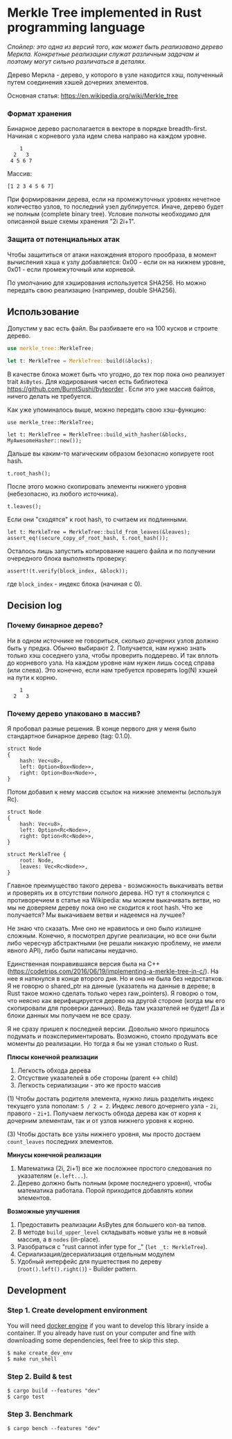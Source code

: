 # Merkle Tree implemented in Rust programming language

*Спойлер: это одна из версий того, как может быть реализовано дерево Меркла.
Конкретные реализации служат различным задачам и поэтому могут сильно
различаться в деталях.*

Дерево Меркла - дерево, у которого в узле находится хэш, полученный путем
соединения хэшей дочерних элементов.

Основная статья: https://en.wikipedia.org/wiki/Merkle_tree

### Формат хранения

Бинарное дерево располагается в векторе в порядке breadth-first. Начиная с
корневого узла идем слева направо на каждом уровне.

```
    1
  2   3
 4 5 6 7
```

Массив:

```
[1 2 3 4 5 6 7]
```

При формировании дерева, если на промежуточных уровнях нечетное количество
узлов, то последний узел дублируется. Иначе, дерево будет не полным (complete
binary tree). Условие полноты необходимо для описанной выше схемы хранения "2i
2i+1".

### Защита от потенциальных атак

Чтобы защититься от атаки нахождения второго прообраза, в момент вычисления хэша
к узлу добавляется: 0x00 - если он на нижнем уровне, 0x01 - если промежуточный или
корневой.

По умолчанию для хэширования используется SHA256. Но можно передать свою
реализацию (например, double SHA256).

## Использование

Допустим у вас есть файл. Вы разбиваете его на 100 кусков и строите дерево.

```rust
use merkle_tree::MerkleTree;

let t: MerkleTree = MerkleTree::build(&blocks);
```

В качестве блока может быть что угодно, до тех пор пока оно реализует trait
`AsBytes`. Для кодирования чисел есть библиотека
https://github.com/BurntSushi/byteorder . Если это уже массив байтов, ничего
делать не требуется.

Как уже упоминалось выше, можно передать свою хэш-функцию:

```
use merkle_tree::MerkleTree;

let t: MerkleTree = MerkleTree::build_with_hasher(&blocks, MyAwesomeHasher::new());
```

Дальше вы каким-то магическим образом безопасно копируете root hash.

```
t.root_hash();
```

После этого можно скопировать элементы нижнего уровня (небезопасно, из любого
источника).

```
t.leaves();
```

Если они "сходятся" к root hash, то считаем их подлинными.

```
let t: MerkleTree = MerkleTree::build_from_leaves(&leaves);
assert_eq!(secure_copy_of_root_hash, t.root_hash());
```

Осталось лишь запустить копирование нашего файла и по получении очередного блока
выполнять проверку:

```
assert!(t.verify(block_index, &block));
```

где `block_index` - индекс блока (начиная с 0).

## Decision log

### Почему бинарное дерево?

Ни в одном источнике не говориться, сколько дочерних узлов должно быть у предка.
Обычно выбирают 2. Получается, нам нужно знать только хэш соседнего узла, чтобы
проверить поддерево. И так вплоть до корневого узла. На каждом уровне нам нужен
лишь сосед справа (или слева). Это конечно, если нам требуется проверять log(N)
хэшей на пути к корню.

```
    1
  2   3
```

### Почему дерево упаковано в массив?

Я пробовал разные решения. В конце первого дня у меня было стандартное бинарное дерево (tag: 0.1.0).

```
struct Node
{
    hash: Vec<u8>,
    left: Option<Box<Node>>,
    right: Option<Box<Node>>,
}
```

Потом добавил к нему массив ссылок на нижние элементы (используя Rc).

```
struct Node
{
    hash: Vec<u8>,
    left: Option<Rc<Node>>,
    right: Option<Rc<Node>>,
}

struct MerkleTree {
    root: Node,
    leaves: Vec<Rc<Node>>,
}
```

Главное преимущество такого дерева - возможность выкачивать ветви и
проверять их в отсутствии полного дерева. НО тут я столкнулся с
противоречием в статье на Wikipedia: мы можем выкачивать ветви, но мы не
доверяем дереву пока оно не сходится к root hash. Что же получается? Мы
выкачиваем ветви и надеемся на лучшее?

Не знаю что сказать. Мне оно не нравилось и оно было излишне сложным.
Конечно, я посмотрел другие реализации, но все они были либо чересчур
абстрактными (не решали никакую проблему, не имели явного API), либо были
написаны неудачно.

Единственная понравившаяся версия была на C++
(https://codetrips.com/2016/06/19/implementing-a-merkle-tree-in-c/). На нее я
наткнулся в конце второго дня. Но и она не была без недостатков. Я не говорю о
shared_ptr на данные (указатель на данные в дереве; в Rust такое можно сделать
только через raw_pointers). Я говорю о том, что неясно как верифицируется
дерево на другой стороне (когда мы его скопировали для проверки данных). Ведь
там указателей не будет! Да и блоки данных мы получаем не все сразу.

Я не сразу пришел к последней версии. Довольно много пришлось подумать и
поэкспериментировать. Возможно, стоило продумать все моменты до реализации.
Но тогда я бы не узнал столько о Rust.

**Плюсы конечной реализации**

1. Легкость обхода дерева
2. Отсуствие указателей в обе стороны (parent <-> child)
3. Легкость сериализации - это же просто массив

(1) Чтобы достать родителя элемента, нужно лишь разделить индекс текущего узла
пополам: `5 / 2 = 2`. Индекс левого дочернего узла - `2i`, правого - `2i+1`.
Получаем легкость обхода дерева как от корня к дочерним элементам, так и от
узлов нижнего уровня к корню.

(3) Чтобы достать все узлы нижнего уровня, мы просто достаем `count_leaves`
последних элементов.

**Минусы конечной реализации**

1. Математика (2i, 2i+1) все же посложнее простого следования по указателям
   (`e.left...`).
2. Дерево должно быть полным (кроме последнего уровня), чтобы математика
   работала. Порой приходится добавлять копии элементов.

**Возможные улучшения**

1. Предоставить реализации AsBytes для большего кол-ва типов.
2. В методе `build_upper_level` складывать новые узлы не в новый массив, а в
   `nodes` (in-place).
3. Разобраться с "rust cannot infer type for _" (`let _t: MerkleTree`).
4. Сериализация/десериализация отдельным модулем
5. Удобный интерфейс для пушетествия по дереву (`root().left().right()`) -
   Builder pattern.

## Development

### Step 1. Create development environment

You will need [docker engine](https://docs.docker.com/engine/installation/) if
you want to develop this library inside a container. If you already have rust
on your computer and fine with downloading some dependencies, feel free to skip
this step.

```
$ make create_dev_env
$ make run_shell
```

### Step 2. Build & test

```
$ cargo build --features "dev"
$ cargo test
```

### Step 3. Benchmark

```
$ cargo bench --features "dev"
```

